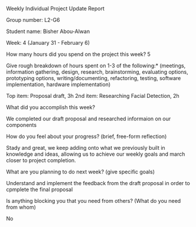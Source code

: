 Weekly Individual Project Update Report

Group number: L2-G6

Student name: Bisher Abou-Alwan

Week: 4 (January 31 - February 6)

How many hours did you spend on the project this week? 5

Give rough breakdown of hours spent on 1-3 of the following:* (meetings, information gathering, design, research, brainstorming, evaluating options, prototyping options, writing/documenting, refactoring, testing, software implementation, hardware implementation)

Top item: Proposal draft, 3h
2nd item: Researching Facial Detection, 2h

What did you accomplish this week?

We completed our draft proposal and researched informaion on our components

How do you feel about your progress? (brief, free-form reflection)

Stady and great, we keep adding onto what we previously built in knowledge and ideas, allowing us to achieve our weekly goals and march closer to project completion.

What are you planning to do next week? (give specific goals)

Understand and implement the feedback from the draft proposal in order to cpmplete the final proposal

Is anything blocking you that you need from others? (What do you need from whom)

No
